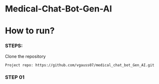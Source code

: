 # Medical-Chat-Bot-Gen-AI



# How to run?
### STEPS:

Clone the repository

```bash
Project repo: https://github.com/vgauss07/medical_chat_bot_Gen_AI.git
```

### STEP 01